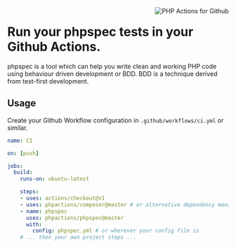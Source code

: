 <img src="http://52.48.57.141/php-actions.png" align="right" alt="PHP Actions for Github" />

Run your phpspec tests in your Github Actions.
==============================================

phpspec is a tool which can help you write clean and working PHP code using behaviour driven development or BDD. BDD is a technique derived from test-first development.

Usage
-----

Create your Github Workflow configuration in `.github/workflows/ci.yml` or similar.

```yaml
name: CI

on: [push]

jobs:
  build:
    runs-on: ubuntu-latest

    steps:
    - uses: actions/checkout@v1
    - uses: phpactions/composer@master # or alternative dependency management
    - name: phpspec
      uses: phpactions/phpspec@master
      with:
        config: phpspec.yml # or wherever your config file is
    # ... then your own project steps ...
```